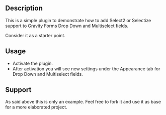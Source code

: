 ## Description

This is a simple plugin to demonstrate how to add Select2 or Selectize support to Gravity Forms Drop Down and Multiselect fields.

Consider it as a starter point. 

## Usage

- Activate the plugin.
- After activation you will see new settings under the Appearance tab for Drop Down and Multiselect fields.

## Support

As said above this is only an example. Feel free to fork it and use it as base for a more elaborated project. 
